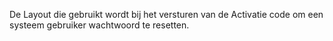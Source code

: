 De Layout die gebruikt wordt bij het versturen van de Activatie code om een systeem gebruiker wachtwoord te resetten.